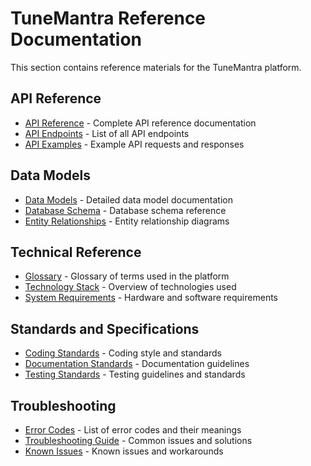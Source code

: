 # TuneMantra Reference Documentation

This section contains reference materials for the TuneMantra platform.

## API Reference

- [API Reference](api-reference.md) - Complete API reference documentation
- [API Endpoints](api-endpoints.md) - List of all API endpoints
- [API Examples](api-examples.md) - Example API requests and responses

## Data Models

- [Data Models](data-models.md) - Detailed data model documentation
- [Database Schema](database-schema.md) - Database schema reference
- [Entity Relationships](entity-relationships.md) - Entity relationship diagrams

## Technical Reference

- [Glossary](glossary.md) - Glossary of terms used in the platform
- [Technology Stack](technology-stack.md) - Overview of technologies used
- [System Requirements](system-requirements.md) - Hardware and software requirements

## Standards and Specifications

- [Coding Standards](coding-standards.md) - Coding style and standards
- [Documentation Standards](documentation-standards.md) - Documentation guidelines
- [Testing Standards](testing-standards.md) - Testing guidelines and standards

## Troubleshooting

- [Error Codes](error-codes.md) - List of error codes and their meanings
- [Troubleshooting Guide](troubleshooting-guide.md) - Common issues and solutions
- [Known Issues](known-issues.md) - Known issues and workarounds